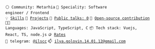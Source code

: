 
<code>⚪ Community: Metarhia</code>
<code>👷 Speciality: Software engineer / Frontend</code><br>
<code>💡 [Skills](SKILLS.md)</code>
<code>🧻 [Projects](PROJECTS.md)</code>
<code>📢 [Public talks: 0](TALKS.md)</code>
<code>👀 [Open-source contribution](CONTRIBUTION.md)</code><br>
<code>🧑‍💻 Languages: JavaScript, TypeScript, C</code>
<code>📦 Tech stack: Vuejs, React, TS, node.js</code>
<code>🪙 [Rates](RATES.md)</code><br>
<code>💬 telegram: [@ilscc](https://telegram.me/ilsccc)</code>
<code>📫 [ilya.golovin.14.01.12@gmail.com](mailto:ilya.golovin.14.01.12@gmail.com)</code>
